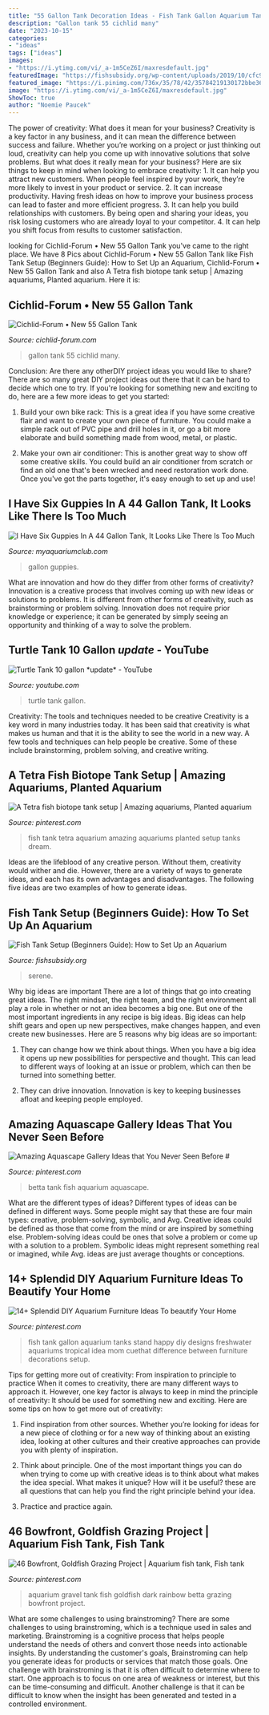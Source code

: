 ```yaml
---
title: "55 Gallon Tank Decoration Ideas - Fish Tank Gallon Aquarium Tanks Stand Happy Diy Designs Freshwater Aquariums Tropical Idea Mom Cuethat Difference Between Furniture Decorations Setup"
description: "Gallon tank 55 cichlid many"
date: "2023-10-15"
categories:
- "ideas"
tags: ["ideas"]
images:
- "https://i.ytimg.com/vi/_a-1m5CeZ6I/maxresdefault.jpg"
featuredImage: "https://fishsubsidy.org/wp-content/uploads/2019/10/cfc9b9fb4202817d29069b567b65e9a5-1024x768.jpg"
featured_image: "https://i.pinimg.com/736x/35/78/42/35784219130172bbe362307a17cf63cc---gallon-fish-tank-happy-mom-day.jpg"
image: "https://i.ytimg.com/vi/_a-1m5CeZ6I/maxresdefault.jpg"
ShowToc: true
author: "Noemie Paucek"
---
```



The power of creativity: What does it mean for your business?
Creativity is a key factor in any business, and it can mean the difference between success and failure. Whether you’re working on a project or just thinking out loud, creativity can help you come up with innovative solutions that solve problems. But what does it really mean for your business? Here are six things to keep in mind when looking to embrace creativity: 1. It can help you attract new customers. When people feel inspired by your work, they’re more likely to invest in your product or service. 2. It can increase productivity. Having fresh ideas on how to improve your business process can lead to faster and more efficient progress. 3. It can help you build relationships with customers. By being open and sharing your ideas, you risk losing customers who are already loyal to your competitor. 4. It can help you shift focus from results to customer satisfaction.

	

		
looking for Cichlid-Forum • New 55 Gallon Tank you've came to the right place. We have 8 Pics about Cichlid-Forum • New 55 Gallon Tank like Fish Tank Setup (Beginners Guide): How to Set Up an Aquarium, Cichlid-Forum • New 55 Gallon Tank and also A Tetra fish biotope tank setup | Amazing aquariums, Planted aquarium. Here it is:
		
    
## Cichlid-Forum • New 55 Gallon Tank

<img loading=lazy src="http://www.mediafire.com/convkey/abdb/s0clj7d1vkrwllefg.jpg?size_id=e" onerror="this.onerror=null;this.src='https://tse2.mm.bing.net/th?id=OIP.DtICFU96uaJBOUTpBfxtbAHaFj&amp;pid=15.1';" alt="Cichlid-Forum • New 55 Gallon Tank">

_Source: cichlid-forum.com_

>gallon tank 55 cichlid many. 

	

Conclusion: Are there any otherDIY project ideas you would like to share?
There are so many great DIY project ideas out there that it can be hard to decide which one to try. If you're looking for something new and exciting to do, here are a few more ideas to get you started: 
1. Build your own bike rack: This is a great idea if you have some creative flair and want to create your own piece of furniture. You could make a simple rack out of PVC pipe and drill holes in it, or go a bit more elaborate and build something made from wood, metal, or plastic. 

2. Make your own air conditioner: This is another great way to show off some creative skills. You could build an air conditioner from scratch or find an old one that's been wrecked and need restoration work done. Once you've got the parts together, it's easy enough to set up and use!

    
## I Have Six Guppies In A 44 Gallon Tank, It Looks Like There Is Too Much

<img loading=lazy src="https://dlgdxii3fgupk.cloudfront.net/myaquariumclub.com/images/fbfiles/images/414w/image-c7574e7ddb8e0f832085050e2b98b90d_v_1517638015.jpg" onerror="this.onerror=null;this.src='https://tse3.mm.bing.net/th?id=OIP.FaNthEXphS-jJ9mg63Tc-AAAAA&amp;pid=15.1';" alt="I Have Six Guppies In A 44 Gallon Tank, It Looks Like There Is Too Much">

_Source: myaquariumclub.com_

>gallon guppies. 

	

What are innovation and how do they differ from other forms of creativity?
Innovation is a creative process that involves coming up with new ideas or solutions to problems. It is different from other forms of creativity, such as brainstorming or problem solving. Innovation does not require prior knowledge or experience; it can be generated by simply seeing an opportunity and thinking of a way to solve the problem.

    
## Turtle Tank 10 Gallon *update* - YouTube

<img loading=lazy src="https://i.ytimg.com/vi/_a-1m5CeZ6I/maxresdefault.jpg" onerror="this.onerror=null;this.src='https://tse2.mm.bing.net/th?id=OIP.j2IBV7wpDRVuLXXfHwCt2gHaEK&amp;pid=15.1';" alt="Turtle Tank 10 gallon *update* - YouTube">

_Source: youtube.com_

>turtle tank gallon. 

	

Creativity: The tools and techniques needed to be creative
Creativity is a key word in many industries today. It has been said that creativity is what makes us human and that it is the ability to see the world in a new way. A few tools and techniques can help people be creative. Some of these include brainstorming, problem solving, and creative writing.

    
## A Tetra Fish Biotope Tank Setup | Amazing Aquariums, Planted Aquarium

<img loading=lazy src="https://i.pinimg.com/originals/18/dc/1b/18dc1b6ccc46dacc9cc307ceb9266ca0.jpg" onerror="this.onerror=null;this.src='https://tse3.mm.bing.net/th?id=OIP._fk17W_hPEAnw6o5XNjzGgHaHa&amp;pid=15.1';" alt="A Tetra fish biotope tank setup | Amazing aquariums, Planted aquarium">

_Source: pinterest.com_

>fish tank tetra aquarium amazing aquariums planted setup tanks dream. 

	

Ideas are the lifeblood of any creative person. Without them, creativity would wither and die. However, there are a variety of ways to generate ideas, and each has its own advantages and disadvantages. The following five ideas are two examples of how to generate ideas.

    
## Fish Tank Setup (Beginners Guide): How To Set Up An Aquarium

<img loading=lazy src="https://fishsubsidy.org/wp-content/uploads/2019/10/cfc9b9fb4202817d29069b567b65e9a5-1024x768.jpg" onerror="this.onerror=null;this.src='https://tse3.mm.bing.net/th?id=OIP.cnIfMSjF3CgeCnWbJVgTfgHaFj&amp;pid=15.1';" alt="Fish Tank Setup (Beginners Guide): How to Set Up an Aquarium">

_Source: fishsubsidy.org_

>serene. 

	

Why big ideas are important
There are a lot of things that go into creating great ideas. The right mindset, the right team, and the right environment all play a role in whether or not an idea becomes a big one. But one of the most important ingredients in any recipe is big ideas. Big ideas can help shift gears and open up new perspectives, make changes happen, and even create new businesses. Here are 5 reasons why big ideas are so important: 
1. They can change how we think about things. When you have a big idea it opens up new possibilities for perspective and thought. This can lead to different ways of looking at an issue or problem, which can then be turned into something better. 

2. They can drive innovation. Innovation is key to keeping businesses afloat and keeping people employed.

    
## Amazing Aquascape Gallery Ideas That You Never Seen Before #

<img loading=lazy src="https://i.pinimg.com/736x/51/b3/51/51b351242eaf9cfdd6d39479e59cfe60.jpg" onerror="this.onerror=null;this.src='https://tse4.mm.bing.net/th?id=OIP.aI5SZy7d3P6rcO2juNk89AHaIB&amp;pid=15.1';" alt="Amazing Aquascape Gallery Ideas that You Never Seen Before #">

_Source: pinterest.com_

>betta tank fish aquarium aquascape. 

	

What are the different types of ideas?
Different types of ideas can be defined in different ways. Some people might say that these are four main types: creative, problem-solving, symbolic, and Avg.
Creative ideas could be defined as those that come from the mind or are inspired by something else. Problem-solving ideas could be ones that solve a problem or come up with a solution to a problem. Symbolic ideas might represent something real or imagined, while Avg. ideas are just average thoughts or conceptions.

    
## 14+ Splendid DIY Aquarium Furniture Ideas To Beautify Your Home

<img loading=lazy src="https://i.pinimg.com/736x/35/78/42/35784219130172bbe362307a17cf63cc---gallon-fish-tank-happy-mom-day.jpg" onerror="this.onerror=null;this.src='https://tse2.mm.bing.net/th?id=OIP.Zqbd2BX_u63w9hU7KHsFugHaFj&amp;pid=15.1';" alt="14+ Splendid DIY Aquarium Furniture Ideas To beautify Your Home">

_Source: pinterest.com_

>fish tank gallon aquarium tanks stand happy diy designs freshwater aquariums tropical idea mom cuethat difference between furniture decorations setup. 

	

Tips for getting more out of creativity: From inspiration to principle to practice
When it comes to creativity, there are many different ways to approach it. However, one key factor is always to keep in mind the principle of creativity: It should be used for something new and exciting. Here are some tips on how to get more out of creativity:
1. Find inspiration from other sources. Whether you’re looking for ideas for a new piece of clothing or for a new way of thinking about an existing idea, looking at other cultures and their creative approaches can provide you with plenty of inspiration.

2. Think about principle. One of the most important things you can do when trying to come up with creative ideas is to think about what makes the idea special. What makes it unique? How will it be useful? these are all questions that can help you find the right principle behind your idea.

3. Practice and practice again.

    
## 46 Bowfront, Goldfish Grazing Project | Aquarium Fish Tank, Fish Tank

<img loading=lazy src="https://i.pinimg.com/736x/57/91/0b/57910bd970d0f628b9f066c3a1498150--aquarium-set-aquarium-ideas.jpg" onerror="this.onerror=null;this.src='https://tse3.mm.bing.net/th?id=OIP.ZoiqIlsFSMs4zCIjDn8QIAHaEz&amp;pid=15.1';" alt="46 Bowfront, Goldfish Grazing Project | Aquarium fish tank, Fish tank">

_Source: pinterest.com_

>aquarium gravel tank fish goldfish dark rainbow betta grazing bowfront project. 

	

What are some challenges to using brainstroming?
There are some challenges to using brainstroming, which is a technique used in sales and marketing. Brainstroming is a cognitive process that helps people understand the needs of others and convert those needs into actionable insights. By understanding the customer's goals, Brainstroming can help you generate ideas for products or services that match those goals.
One challenge with brainstroming is that it is often difficult to determine where to start. One approach is to focus on one area of weakness or interest, but this can be time-consuming and difficult. Another challenge is that it can be difficult to know when the insight has been generated and tested in a controlled environment.

